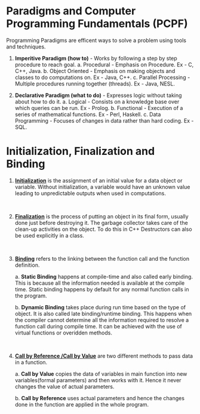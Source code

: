 # Paradigms and Computer Programming Fundamentals (PCPF)

Programming Paradigms are efficent ways to solve a problem using tools and techniques. <br>

1. <b>Imperitive Paradigm (how to)</b> - Works by following a step by step procedure to reach goal.
   a. Procedural - Emphasis on Procedure. Ex - C, C++, Java.
   b. Object Oriented - Emphasis on making objects and classes to do computations on. Ex - Java, C++.
   c. Parallel Processing - Multiple procedures running together (threads). Ex - Java, NESL.

2. <b>Declarative Paradigm (what to do)</b> - Expresses logic without taking about how to do it.
   a. Logical - Consists on a knowledge base over which queries can be run. Ex - Prolog.
   b. Functional - Execution of a series of mathematical functions. Ex - Perl, Haskell.
   c. Data Programming - Focuses of changes in data rather than hard coding. Ex - SQL.

# Initialization, Finalization and Binding

1. <b><a href = "">Initialization</a></b> is the assignment of an initial value for a data object or variable. Without initialization, a variable 
would have an unknown value leading to unpredictable outputs when used in computations.
<br>

2. <b><a href = "">Finalization</a></b> is the process of putting an object in its final form, usually done just before destroying it. The garbage collector 
takes care of the clean-up activities on the object. To do this in C++ Destructors can also be used explicitly in a class.
<br>

3. <b><a href = "">Binding</a></b> refers to the linking between the function call and the function definition. <br>

   a. <b>Static Binding</b> happens at compile-time and also called early binding. This is because all 
   the information needed is available at the compile time. Static binding happens by default for any normal 
   function calls in the program. <br>
   
   b. <b>Dynamic Binding</b> takes place during run time based on the type of object. It is also called late binding/runtime binding. This happens 
   when the compiler cannot determine all the information required to resolve a function call during compile time. It can be achieved with 
   the use of virtual functions or overidden methods.
<br>

4. <b><a href = "">Call by Reference /Call by Value</a></b> are two different methods to pass data in a function.<br>

   a. <b>Call by Value</b> copies the data of variables in main function into new variables(formal parameters) and then works with it. Hence
   it never changes the value of actual parameters.  <br>
   
   b. <b>Call by Reference</b> uses actual parameters and hence the changes done in the function are applied in the whole program.

